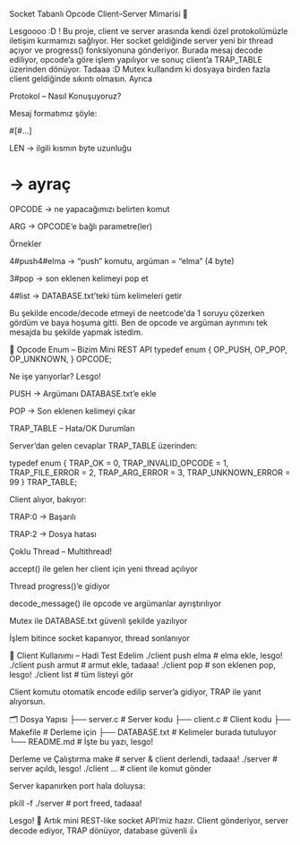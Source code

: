 Socket Tabanlı Opcode Client–Server Mimarisi 🎉

Lesgoooo :D !  Bu proje, client ve server arasında kendi özel protokolümüzle iletişim kurmamızı sağlıyor. Her socket geldiğinde server yeni bir thread açıyor ve progress() fonksiyonuna gönderiyor. Burada mesaj decode ediliyor, opcode’a göre işlem yapılıyor ve sonuç client’a TRAP_TABLE üzerinden dönüyor. Tadaaa :D Mutex kullandım ki dosyaya birden fazla client geldiğinde sıkıntı olmasın. Ayrıca

 Protokol – Nasıl Konuşuyoruz?

Mesaj formatımız şöyle:

<LEN>#<OPCODE>[<LEN>#<ARG>...]


LEN → ilgili kısmın byte uzunluğu

# → ayraç

OPCODE → ne yapacağımızı belirten komut

ARG → OPCODE’e bağlı parametre(ler)

Örnekler

4#push4#elma → “push” komutu, argüman = “elma” (4 byte)

3#pop → son eklenen kelimeyi pop et

4#list → DATABASE.txt’teki tüm kelimeleri getir

Bu şekilde encode/decode etmeyi de neetcode'da 1 soruyu çözerken gördüm ve baya hoşuma gitti. Ben de opcode ve argüman ayrımını tek mesajda bu şekilde yapmak istedim.

🔧 Opcode Enum – Bizim Mini REST API 
typedef enum {
    OP_PUSH,
    OP_POP,
    OP_UNKNOWN,
} OPCODE;


Ne işe yarıyorlar? Lesgo! 

PUSH → Argümanı DATABASE.txt’e ekle

POP → Son eklenen kelimeyi çıkar


 TRAP_TABLE – Hata/OK Durumları

Server’dan gelen cevaplar TRAP_TABLE üzerinden:

typedef enum {
    TRAP_OK = 0,
    TRAP_INVALID_OPCODE = 1,
    TRAP_FILE_ERROR = 2,
    TRAP_ARG_ERROR = 3,
    TRAP_UNKNOWN_ERROR = 99
} TRAP_TABLE;


Client alıyor, bakıyor:

TRAP:0 → Başarılı 

TRAP:2 → Dosya hatası 

Çoklu Thread – Multithread!

accept() ile gelen her client için yeni thread açılıyor

Thread progress()’e gidiyor

decode_message() ile opcode ve argümanlar ayrıştırılıyor

Mutex ile DATABASE.txt güvenli şekilde yazılıyor

İşlem bitince socket kapanıyor, thread sonlanıyor

🚀 Client Kullanımı – Hadi Test Edelim
./client push elma   # elma ekle, lesgo!
./client push armut  # armut ekle, tadaaa!
./client pop         # son eklenen pop, lesgo!
./client list        # tüm listeyi gör


Client komutu otomatik encode edilip server’a gidiyor, TRAP ile yanıt alıyorsun.

🗂️ Dosya Yapısı
├── server.c       # Server kodu
├── client.c       # Client kodu
├── Makefile       # Derleme için
├── DATABASE.txt   # Kelimeler burada tutuluyor
└── README.md      # İşte bu yazı, lesgo!

 Derleme ve Çalıştırma
make           # server & client derlendi, tadaaa!
./server       # server açıldı, lesgo!
./client ...   # client ile komut gönder


Server kapanırken port hala doluysa:

pkill -f ./server  # port freed, tadaaa!


Lesgo! 🎉 Artık mini REST-like socket API’miz hazır. Client gönderiyor, server decode ediyor, TRAP dönüyor, database güvenli 👍
